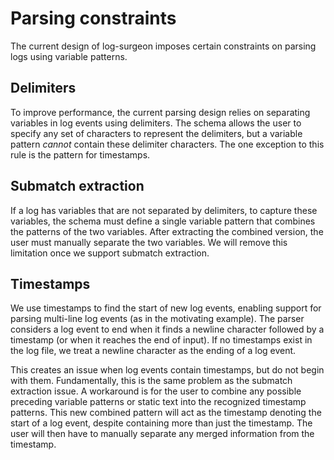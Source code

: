 # Parsing constraints

The current design of log-surgeon imposes certain constraints on parsing logs
using variable patterns.

## Delimiters

To improve performance, the current parsing design relies on separating
variables in log events using delimiters. The schema allows the user to specify
any set of characters to represent the delimiters, but a variable pattern
*cannot* contain these delimiter characters. The one exception to this rule is
the pattern for timestamps.

## Submatch extraction

If a log has variables that are not separated by delimiters, to capture these
variables, the schema must define a single variable pattern that combines the
patterns of the two variables. After extracting the combined version, the user
must manually separate the two variables. We will remove this limitation once
we support submatch extraction.

## Timestamps

We use timestamps to find the start of new log events, enabling support for
parsing multi-line log events (as in the motivating example). The parser
considers a log event to end when it finds a newline character followed by a
timestamp (or when it reaches the end of input). If no timestamps exist in the
log file, we treat a newline character as the ending of a log event.

This creates an issue when log events contain timestamps, but do not begin with
them. Fundamentally, this is the same problem as the submatch extraction issue.
A workaround is for the user to combine any possible preceding variable patterns
or static text into the recognized timestamp patterns. This new combined pattern
will act as the timestamp denoting the start of a log event, despite containing
more than just the timestamp. The user will then have to manually separate any
merged information from the timestamp.
